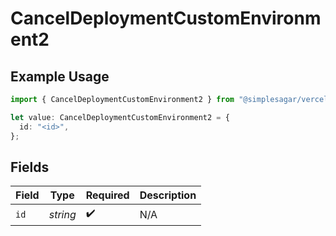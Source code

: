 # CancelDeploymentCustomEnvironment2

## Example Usage

```typescript
import { CancelDeploymentCustomEnvironment2 } from "@simplesagar/vercel/models/canceldeploymentop.js";

let value: CancelDeploymentCustomEnvironment2 = {
  id: "<id>",
};
```

## Fields

| Field              | Type               | Required           | Description        |
| ------------------ | ------------------ | ------------------ | ------------------ |
| `id`               | *string*           | :heavy_check_mark: | N/A                |